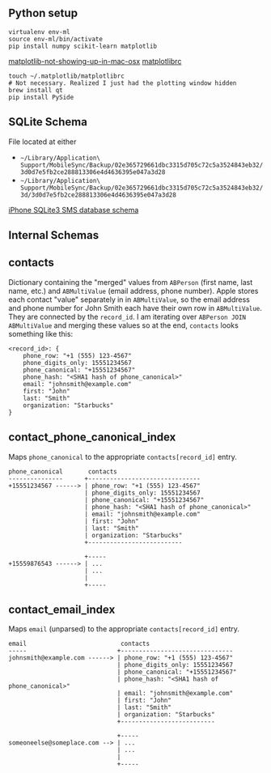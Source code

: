 Python setup
------------

    virtualenv env-ml
    source env-ml/bin/activate
    pip install numpy scikit-learn matplotlib

[matplotlib-not-showing-up-in-mac-osx](http://stackoverflow.com/questions/2512225/matplotlib-not-showing-up-in-mac-osx)
[matplotlibrc](http://matplotlib.sourceforge.net/_static/matplotlibrc)

    touch ~/.matplotlib/matplotlibrc
    # Not necessary. Realized I just had the plotting window hidden
    brew install qt
    pip install PySide

SQLite Schema
-------------

File located at either
- `~/Library/Application\ Support/MobileSync/Backup/02e365729661dbc3315d705c72c5a3524843eb32/3d0d7e5fb2ce288813306e4d4636395e047a3d28`
- `~/Library/Application\ Support/MobileSync/Backup/02e365729661dbc3315d705c72c5a3524843eb32/3d/3d0d7e5fb2ce288813306e4d4636395e047a3d28`

[iPhone SQLite3 SMS database schema](https://s3.amazonaws.com/pd93f014/schema.sql.html)

Internal Schemas
----------------

## contacts
Dictionary containing the "merged" values from `ABPerson` (first name, last
name, etc.) and `ABMultiValue` (email address, phone number). Apple stores
each contact "value" separately in in `ABMultiValue`, so the email address
and phone number for John Smith each have their own row in `ABMultiValue`.
They are connected by the `record_id`. I am iterating over `ABPerson JOIN
ABMultiValue` and merging these values so at the end, `contacts` looks
something like this:

```
<record_id>: {
    phone_row: "+1 (555) 123-4567"
    phone_digits_only: 15551234567
    phone_canonical: "+15551234567"
    phone_hash: "<SHA1 hash of phone_canonical>"
    email: "johnsmith@example.com"
    first: "John"
    last: "Smith"
    organization: "Starbucks"
}
```

## contact_phone_canonical_index
Maps `phone_canonical` to the appropriate `contacts[record_id]` entry.

```
phone_canonical       contacts
---------------      +-------------------------------
+15551234567 ------> | phone_row: "+1 (555) 123-4567"
                     | phone_digits_only: 15551234567
                     | phone_canonical: "+15551234567"
                     | phone_hash: "<SHA1 hash of phone_canonical>"
                     | email: "johnsmith@example.com"
                     | first: "John"
                     | last: "Smith"
                     | organization: "Starbucks"
                     +--------------------------

                     +-----
+15559876543 ------> | ...
                     | ...
                     |
                     +-----
```

## contact_email_index
Maps `email` (unparsed) to the appropriate `contacts[record_id]` entry.

```
email                          contacts
-----                         +-------------------------------
johnsmith@example.com ------> | phone_row: "+1 (555) 123-4567"
                              | phone_digits_only: 15551234567
                              | phone_canonical: "+15551234567"
                              | phone_hash: "<SHA1 hash of phone_canonical>"
                              | email: "johnsmith@example.com"
                              | first: "John"
                              | last: "Smith"
                              | organization: "Starbucks"
                              +--------------------------

                              +-----
someoneelse@someplace.com --> | ...
                              | ...
                              |
                              +-----
```
